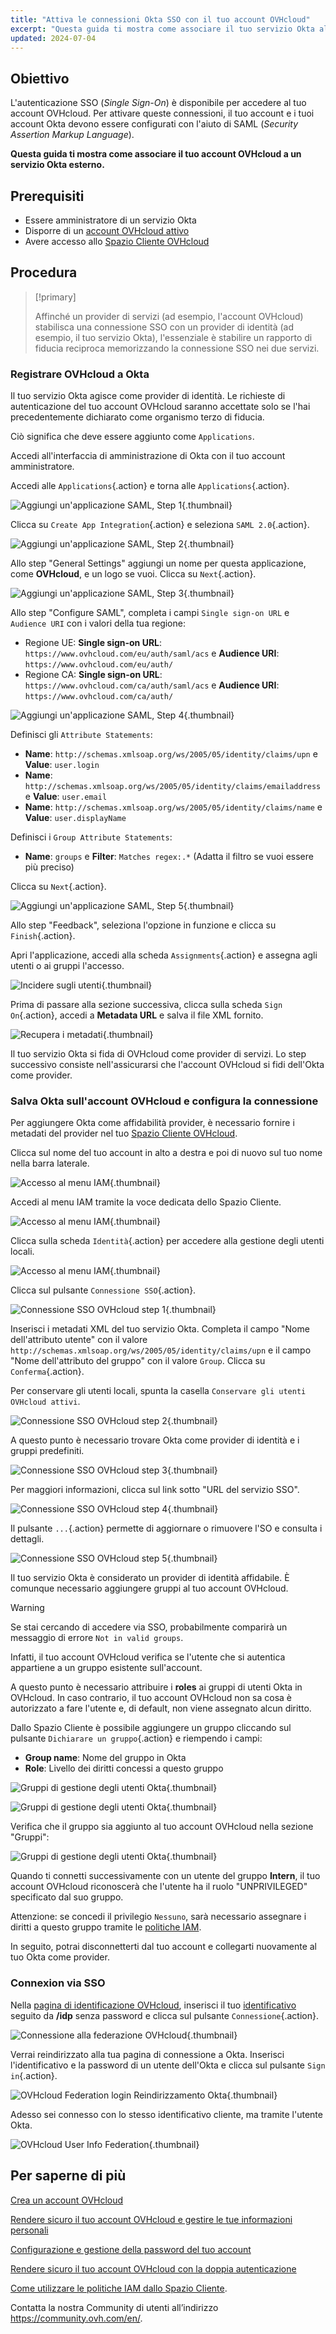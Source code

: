 ```yaml
---
title: "Attiva le connessioni Okta SSO con il tuo account OVHcloud"
excerpt: "Questa guida ti mostra come associare il tuo servizio Okta al tuo account OVHcloud tramite SAML 2.0"
updated: 2024-07-04
---
```


## Obiettivo

L'autenticazione SSO (*Single Sign-On*) è disponibile per accedere al tuo account OVHcloud. Per attivare queste connessioni, il tuo account e i tuoi account Okta devono essere configurati con l'aiuto di SAML (*Security Assertion Markup Language*).

**Questa guida ti mostra come associare il tuo account OVHcloud a un servizio Okta esterno.**

## Prerequisiti

- Essere amministratore di un servizio Okta
- Disporre di un [account OVHcloud attivo](/pages/account_and_service_management/account_information/ovhcloud-account-creation)
- Avere accesso allo [Spazio Cliente OVHcloud](https://www.ovh.com/auth/?action=gotomanager&from=https://www.ovh.it/&ovhSubsidiary=it)

## Procedura

> [!primary]
>
> Affinché un provider di servizi (ad esempio, l'account OVHcloud) stabilisca una connessione SSO con un provider di identità (ad esempio, il tuo servizio Okta), l'essenziale è stabilire un rapporto di fiducia reciproca memorizzando la connessione SSO nei due servizi.
>

### Registrare OVHcloud a Okta

Il tuo servizio Okta agisce come provider di identità. Le richieste di autenticazione del tuo account OVHcloud saranno accettate solo se l'hai precedentemente dichiarato come organismo terzo di fiducia.

Ciò significa che deve essere aggiunto come `Applications`.

Accedi all'interfaccia di amministrazione di Okta con il tuo account amministratore.

Accedi alle `Applications`{.action} e torna alle `Applications`{.action}.

![Aggiungi un'applicazione SAML, Step 1](images/OKTA_add_application_step1.png){.thumbnail}

Clicca su `Create App Integration`{.action} e seleziona `SAML 2.0`{.action}.

![Aggiungi un'applicazione SAML, Step 2](images/OKTA_add_application_step2.png){.thumbnail}

Allo step "General Settings" aggiungi un nome per questa applicazione, come **OVHcloud**, e un logo se vuoi. Clicca su `Next`{.action}.

![Aggiungi un'applicazione SAML, Step 3](images/OKTA_add_application_step3.png){.thumbnail}

Allo step "Configure SAML", completa i campi `Single sign-on URL` e `Audience URI` con i valori della tua regione:

- Regione UE: **Single sign-on URL**: `https://www.ovhcloud.com/eu/auth/saml/acs` e **Audience URI**: `https://www.ovhcloud.com/eu/auth/`
- Regione CA: **Single sign-on URL**: `https://www.ovhcloud.com/ca/auth/saml/acs` e **Audience URI**: `https://www.ovhcloud.com/ca/auth/`

![Aggiungi un'applicazione SAML, Step 4](images/OKTA_add_application_step4.png){.thumbnail}

Definisci gli `Attribute Statements`:

- **Name**: `http://schemas.xmlsoap.org/ws/2005/05/identity/claims/upn` e **Value**: `user.login`
- **Name**: `http://schemas.xmlsoap.org/ws/2005/05/identity/claims/emailaddress` e **Value**: `user.email`
- **Name**: `http://schemas.xmlsoap.org/ws/2005/05/identity/claims/name` e **Value**: `user.displayName`

Definisci i `Group Attribute Statements`:

- **Name**: `groups` e **Filter**: `Matches regex:.*` (Adatta il filtro se vuoi essere più preciso)

Clicca su `Next`{.action}.

![Aggiungi un'applicazione SAML, Step 5](images/OKTA_add_application_step5.png){.thumbnail}

Allo step "Feedback", seleziona l'opzione in funzione e clicca su `Finish`{.action}.

Apri l'applicazione, accedi alla scheda `Assignments`{.action} e assegna agli utenti o ai gruppi l'accesso.

![Incidere sugli utenti](images/OKTA_add_user.png){.thumbnail}

Prima di passare alla sezione successiva, clicca sulla scheda `Sign On`{.action}, accedi a **Metadata URL** e salva il file XML fornito.

![Recupera i metadati](images/OKTA_retrieve_metadata.png){.thumbnail}

Il tuo servizio Okta si fida di OVHcloud come provider di servizi. Lo step successivo consiste nell'assicurarsi che l'account OVHcloud si fidi dell'Okta come provider.

### Salva Okta sull'account OVHcloud e configura la connessione

Per aggiungere Okta come affidabilità provider, è necessario fornire i metadati del provider nel tuo [Spazio Cliente OVHcloud](https://www.ovh.com/auth/?action=gotomanager&from=https://www.ovh.it/&ovhSubsidiary=it).

Clicca sul nome del tuo account in alto a destra e poi di nuovo sul tuo nome nella barra laterale.

![Accesso al menu IAM](images/access_to_the_IAM_menu_01.png){.thumbnail}

Accedi al menu IAM tramite la voce dedicata dello Spazio Cliente.

![Accesso al menu IAM](images/access_to_the_IAM_menu_02.png){.thumbnail}

Clicca sulla scheda `Identità`{.action} per accedere alla gestione degli utenti locali.

![Accesso al menu IAM](images/access_to_the_IAM_menu_03.png){.thumbnail}

Clicca sul pulsante `Connessione SSO`{.action}.

![Connessione SSO OVHcloud step 1](images/ovhcloud_user_management_connect_sso_1.png){.thumbnail}

Inserisci i metadati XML del tuo servizio Okta. Completa il campo "Nome dell'attributo utente" con il valore `http://schemas.xmlsoap.org/ws/2005/05/identity/claims/upn` e il campo "Nome dell'attributo del gruppo" con il valore `Group`. Clicca su `Conferma`{.action}.

Per conservare gli utenti locali, spunta la casella `Conservare gli utenti OVHcloud attivi`.

![Connessione SSO OVHcloud step 2](images/ovhcloud_add_federation.png){.thumbnail}

A questo punto è necessario trovare Okta come provider di identità e i gruppi predefiniti.

![Connessione SSO OVHcloud step 3](images/ovhcloud_add_federation_success.png){.thumbnail}

Per maggiori informazioni, clicca sul link sotto "URL del servizio SSO".

![Connessione SSO OVHcloud step 4](images/ovhcloud_idp_details.png){.thumbnail}

Il pulsante `...`{.action} permette di aggiornare o rimuovere l'SO e consulta i dettagli.

![Connessione SSO OVHcloud step 5](images/ovhcloud_user_management_connect_sso_5.png){.thumbnail}

Il tuo servizio Okta è considerato un provider di identità affidabile. È comunque necessario aggiungere gruppi al tuo account OVHcloud.

> [!warning]
> Se stai cercando di accedere via SSO, probabilmente comparirà un messaggio di errore `Not in valid groups`.
>
> Infatti, il tuo account OVHcloud verifica se l'utente che si autentica appartiene a un gruppo esistente sull'account.
>

A questo punto è necessario attribuire i **roles** ai gruppi di utenti Okta in OVHcloud. In caso contrario, il tuo account OVHcloud non sa cosa è autorizzato a fare l'utente e, di default, non viene assegnato alcun diritto.

Dallo Spazio Cliente è possibile aggiungere un gruppo cliccando sul pulsante `Dichiarare un gruppo`{.action} e riempendo i campi:

- **Group name**: Nome del gruppo in Okta
- **Role**: Livello dei diritti concessi a questo gruppo

![Gruppi di gestione degli utenti Okta](images/ovhcloud_user_management_groups_1.png){.thumbnail}

![Gruppi di gestione degli utenti Okta](images/ovhcloud_user_management_groups_2.png){.thumbnail}

Verifica che il gruppo sia aggiunto al tuo account OVHcloud nella sezione "Gruppi":

![Gruppi di gestione degli utenti Okta](images/ovhcloud_user_management_groups_3.png){.thumbnail}

Quando ti connetti successivamente con un utente del gruppo **Intern**, il tuo account OVHcloud riconoscerà che l'utente ha il ruolo "UNPRIVILEGED" specificato dal suo gruppo.

Attenzione: se concedi il privilegio `Nessuno`, sarà necessario assegnare i diritti a questo gruppo tramite le [politiche IAM](/pages/account_and_service_management/account_information/iam-policy-ui).

In seguito, potrai disconnetterti dal tuo account e collegarti nuovamente al tuo Okta come provider.

### Connexion via SSO

Nella [pagina di identificazione OVHcloud](https://www.ovh.com/auth/?action=gotomanager&from=https://www.ovh.it/&ovhSubsidiary=it), inserisci il tuo [identificativo](/pages/account_and_service_management/account_information/ovhcloud-account-creation#qual-e-il-mio-identificativo-cliente) seguito da **/idp** senza password e clicca sul pulsante `Connessione`{.action}.

![Connessione alla federazione OVHcloud](images/ovhcloud_federation_login_1.png){.thumbnail}

Verrai reindirizzato alla tua pagina di connessione a Okta. Inserisci l'identificativo e la password di un utente dell'Okta e clicca sul pulsante `Sign in`{.action}.

![OVHcloud Federation login Reindirizzamento Okta](images/OKTA_login.png){.thumbnail}

Adesso sei connesso con lo stesso identificativo cliente, ma tramite l'utente Okta.

![OVHcloud User Info Federation](images/ovhcloud_user_infos_federation.png){.thumbnail}

## Per saperne di più

[Crea un account OVHcloud](/pages/account_and_service_management/account_information/ovhcloud-account-creation)

[Rendere sicuro il tuo account OVHcloud e gestire le tue informazioni personali](/pages/account_and_service_management/account_information/all_about_username)

[Configurazione e gestione della password del tuo account](/pages/account_and_service_management/account_information/manage-ovh-password)

[Rendere sicuro il tuo account OVHcloud con la doppia autenticazione](/pages/account_and_service_management/account_information/secure-ovhcloud-account-with-2fa)

[Come utilizzare le politiche IAM dallo Spazio Cliente](/pages/account_and_service_management/account_information/iam-policy-ui).

Contatta la nostra Community di utenti all’indirizzo <https://community.ovh.com/en/>.
